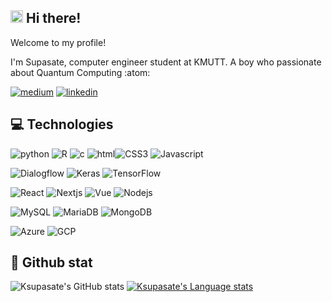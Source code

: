 ## <img src="https://media4.giphy.com/media/LOnt6uqjD9OexmQJRB/giphy.gif?cid=790b76118bba468aea56b5e43d050efe4d4eb523ec69401c&rid=giphy.gif&ct=g" alt="drawing" width="20" height="20"/> Hi there! 

Welcome to my profile!
<p>
I'm Supasate, computer engineer student at KMUTT. A boy who passionate about Quantum Computing :atom: 
<p>
<a href="https://medium.com/@ksupasate"><img src="https://img.shields.io/badge/Medium-12100E?style=for-the-badge&logo=medium&logoColor=white" alt="medium"/></a> <a href="https://www.linkedin.com/in/ksupasate"><img src="https://img.shields.io/badge/LinkedIn-0077B5?style=for-the-badge&logo=linkedin&logoColor=white" alt="linkedin"/></a> 
	
  
## :computer: Technologies
<img src="https://img.shields.io/badge/-Python-000000?logo=python&logoColor=blue&style=plastic" alt="python"/> <img src="https://img.shields.io/badge/-R-000000?logo=r&logoColor=blue&style=plastic" alt="R"/> <img src="https://img.shields.io/badge/C-00599C?style=for-the-badge&logo=c&logoColor=white" alt="c"/> 
<img src="https://img.shields.io/badge/HTML5-E34F26?style=for-the-badge&logo=html5&logoColor=white" alt="html"/><img src="https://img.shields.io/badge/CSS3-1572B6?style=for-the-badge&logo=css3&logoColor=white" alt="CSS3"/> <img src="https://img.shields.io/badge/JavaScript-323330?style=for-the-badge&logo=javascript&logoColor=F7DF1E" alt="Javascript"/>
<p>
<img src="https://img.shields.io/badge/dialogflow-FF9800?style=for-the-badge&logo=dialogflow&logoColor=white" alt="Dialogflow"/> <img src="https://img.shields.io/badge/Keras-FF0000?style=for-the-badge&logo=keras&logoColor=white" alt="Keras"/> <img src="https://img.shields.io/badge/TensorFlow-FF6F00?style=for-the-badge&logo=tensorflow&logoColor=white" alt="TensorFlow"/>	
<p>
<img src="https://img.shields.io/badge/React-20232A?style=for-the-badge&logo=react&logoColor=61DAFB" alt="React"/> <img src="https://img.shields.io/badge/next.js-000000?style=for-the-badge&logo=nextdotjs&logoColor=white" alt="Nextjs"/>
<img src="https://img.shields.io/badge/Vue.js-35495E?style=for-the-badge&logo=vuedotjs&logoColor=4FC08D" alt="Vue"/> <img src="https://img.shields.io/badge/Node.js-339933?style=for-the-badge&logo=nodedotjs&logoColor=white" alt="Nodejs"/> 
<p>
<img src="https://img.shields.io/badge/MySQL-005C84?style=for-the-badge&logo=mysql&logoColor=white" alt="MySQL"/> <img src="https://img.shields.io/badge/MariaDB-003545?style=for-the-badge&logo=mariadb&logoColor=white" alt="MariaDB"/> <img src="https://img.shields.io/badge/MongoDB-4EA94B?style=for-the-badge&logo=mongodb&logoColor=white" alt="MongoDB"/> 
<p>
<img src="https://img.shields.io/badge/microsoft%20azure-0089D6?style=for-the-badge&logo=microsoft-azure&logoColor=white" alt="Azure"/> <img src="https://img.shields.io/badge/Google_Cloud-4285F4?style=for-the-badge&logo=google-cloud&logoColor=white" alt="GCP"/> 
	
## :rocket: Github stat
![Ksupasate's GitHub stats](https://github-readme-stats.vercel.app/api?username=ksupasate&show_icons=true&theme=dracula)
[![Ksupasate's Language stats](https://github-readme-stats.vercel.app/api/top-langs/?username=ksupasate&layout=compact&theme=dracula)](https://github.com/ksupasate/github-readme-stats)
